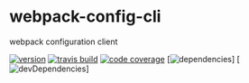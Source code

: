 # webpack-config-cli
webpack configuration client

[![version](https://img.shields.io/npm/v/webpack-config-cli.svg)](https://www.npmjs.com/package/webpack-config-cli)
[![travis build](https://img.shields.io/travis/nlarche/webpack-config-cli.svg)](https://travis-ci.org/nlarche/webpack-config-cli)
[![code coverage](https://img.shields.io/codecov/c/github/nlarche/webpack-config-cli.svg)](https://codecov.io/github/nlarche/webpack-config-cli)
[![dependencies](https://img.shields.io/david/nlarche/webpack-config-cli.svg)]
[![devDependencies](https://img.shields.io/david/dev/nlarche/webpack-config-cli.svg)]
